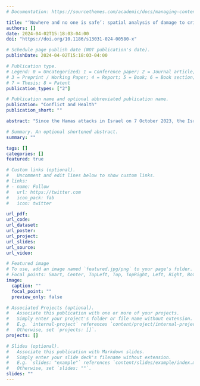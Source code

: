 ```yaml
---
# Documentation: https://sourcethemes.com/academic/docs/managing-content/

title: "‘Nowhere and no one is safe’: spatial analysis of damage to critical civilian infrastructure in the Gaza Strip during the first phase of the Israeli military campaign, 7 October to 22 November 2023"
authors: []
date: 2024-04-02T15:18:03-04:00
doi: "https://doi.org/10.1186/s13031-024-00580-x"

# Schedule page publish date (NOT publication's date).
publishDate: 2024-04-02T15:18:03-04:00

# Publication type.
# Legend: 0 = Uncategorized; 1 = Conference paper; 2 = Journal article;
# 3 = Preprint / Working Paper; 4 = Report; 5 = Book; 6 = Book section;
# 7 = Thesis; 8 = Patent
publication_types: ["2"]

# Publication name and optional abbreviated publication name.
publication: "Conflict and Health"
publication_short: ""

abstract: "Since the Hamas attacks in Israel on 7 October 2023, the Israeli military has launched an assault in the Gaza Strip, which included over 12,000 targets struck and over 25,000 tons of incendiary munitions used by 2 November 2023. The objectives of this study include: (1) the descriptive and inferential spatial analysis of damage to critical civilian infrastructure (health, education, and water facilities) across the Gaza Strip during the first phase of the military campaign, defined as 7 October to 22 November 2023 and (2) the analysis of damage clustering around critical civilian infrastructure to explore broader questions about Israel’s adherence to International Humanitarian Law (IHL).Since the Hamas attacks in Israel on 7 October 2023, the Israeli military has launched an assault in the Gaza Strip, which included over 12,000 targets struck and over 25,000 tons of incendiary munitions used by 2 November 2023. The objectives of this study include: (1) the descriptive and inferential spatial analysis of damage to critical civilian infrastructure (health, education, and water facilities) across the Gaza Strip during the first phase of the military campaign, defined as 7 October to 22 November 2023 and (2) the analysis of damage clustering around critical civilian infrastructure to explore broader questions about Israel’s adherence to International Humanitarian Law (IHL).Since the Hamas attacks in Israel on 7 October 2023, the Israeli military has launched an assault in the Gaza Strip, which included over 12,000 targets struck and over 25,000 tons of incendiary munitions used by 2 November 2023. The objectives of this study include: (1) the descriptive and inferential spatial analysis of damage to critical civilian infrastructure (health, education, and water facilities) across the Gaza Strip during the first phase of the military campaign, defined as 7 October to 22 November 2023 and (2) the analysis of damage clustering around critical civilian infrastructure to explore broader questions about Israel’s adherence to International Humanitarian Law (IHL)."

# Summary. An optional shortened abstract.
summary: ""

tags: []
categories: []
featured: true

# Custom links (optional).
#   Uncomment and edit lines below to show custom links.
# links:
# - name: Follow
#   url: https://twitter.com
#   icon_pack: fab
#   icon: twitter

url_pdf:
url_code:
url_dataset:
url_poster:
url_project:
url_slides:
url_source:
url_video:

# Featured image
# To use, add an image named `featured.jpg/png` to your page's folder. 
# Focal points: Smart, Center, TopLeft, Top, TopRight, Left, Right, BottomLeft, Bottom, BottomRight.
image:
  caption: ""
  focal_point: ""
  preview_only: false

# Associated Projects (optional).
#   Associate this publication with one or more of your projects.
#   Simply enter your project's folder or file name without extension.
#   E.g. `internal-project` references `content/project/internal-project/index.md`.
#   Otherwise, set `projects: []`.
projects: []

# Slides (optional).
#   Associate this publication with Markdown slides.
#   Simply enter your slide deck's filename without extension.
#   E.g. `slides: "example"` references `content/slides/example/index.md`.
#   Otherwise, set `slides: ""`.
slides: ""
---
```

